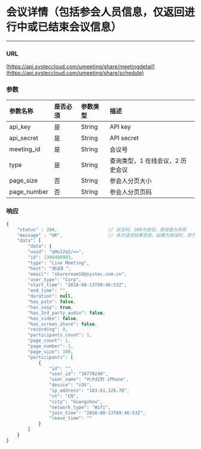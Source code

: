 # 会议详情（包括参会人员信息，仅返回进行中或已结束会议信息）

---

### URL

[https://api.systeccloud.com/umeeting/share/meetingdetail](https://api.systeccloud.com/umeeting/share/schedule)

### 参数

| 参数名称 | 是否必须 | 参数类型 | 描述 |
| :--- | :--- | :--- | :--- |
| api\_key | 是 | String | API key |
| api\_secret | 是 | String | API secret |
| meeting\_id | 是 | String | 会议号 |
| type | 是 | String | 查询类型，1 在线会议，2 历史会议 |
| page\_size | 否 | String | 参会人分页大小 |
| page\_number | 否 | String | 参会人分页页码 |

### 

### 响应

```js
{
    "status" : 200,                   // 状态码，200为成功，其他值为失败
    "message" : "OK",                 // 本次请求结果信息，如果为错误时，即为详细的错误信息
    "data": [
        "data": {
        "uuid": "qHu12qI/==",
        "id": 1390480983,
        "type": "Live Meeting",
        "host": "测试8 ",
        "email": "shareroom18@systec.com.cn",
        "user_type": "Corp",
        "start_time": "2018-08-13T09:46:53Z",
        "end_time": "",
        "duration": null,
        "has_pstn": false,
        "has_voip": true,
        "has_3rd_party_audio": false,
        "has_video": false,
        "has_screen_share": false,
        "recording": 0,
        "participants_count": 1,
        "page_count": 1,
        "page_number": 1,
        "page_size": 100,
        "participants": [
            {
                "id": "",
                "user_id": "16778240",
                "user_name": "叶大红的 iPhone",
                "device": "iOS",
                "ip_address": "183.61.126.78",
                "cn": "CN",
                "city": "Guangzhou",
                "network_type": "Wifi",
                "join_time": "2018-08-13T09:46:53Z",
                "leave_time": ""
            }
        ]
    }
}
```



